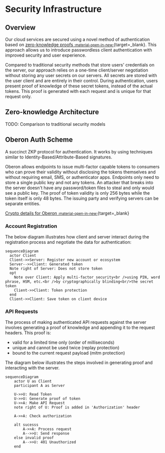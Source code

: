 # Security Infrastructure

## Overview

Our cloud services are secured using a novel method of authentication based on [zero-knowledge proofs <small>:material-open-in-new:</small>](https://en.wikipedia.org/wiki/Zero-knowledge_proof){target=_blank}. This approach allows us to introduce passwordless client authentication with improved security and user experience.

Compared to traditional security methods that store users' credentials on the server, our approach relies on a one-time client/server negotiation without storing any user secrets on our servers. All secrets are stored with the user client and are entirely in their control. During authentication, users present proof of knowledge of these secret tokens, instead of the actual tokens. This proof is generated with each request and is unique for that request only.

## Zero-knowledge Architecture

TODO: Comparison to traditional security models

## Oberon Auth Scheme

A succinct ZKP protocol for authentication. It works by using techniques similar to Identity-Based/Attribute-Based signatures.

Oberon allows endpoints to issue multi-factor capable tokens to consumers who can prove their validity without disclosing the tokens themselves and without requiring email, SMS, or authenticator apps. Endpoints only need to store a single public key and not any tokens. An attacker that breaks into the server doesn't have any password/token files to steal and only would see a public key. The proof of token validity is only 256 bytes while the token itself is only 48 bytes. The issuing party and verifying servers can be separate entities.

[Crypto details for Oberon <small>:material-open-in-new:</small>](https://github.com/mikelodder7/oberon/blob/main/CRYPTO.md){target=_blank}

### Account Registration

The below diagram illustrates how client and server interact during the registration process and negotiate the data for authentication:

``` mermaid
sequenceDiagram
  actor Client
  Client->>Server: Register new account or ecosystem
  Server-->>Client: Generated token
  Note right of Server: Does not store token
  opt
    Note over Client: Apply multi-factor security<br />using PIN, word phrase, HSM, etc.<br />by cryptographically blinding<br/>the secret token
    Client->>Client: Token protection
  end
  Client->>Client: Save token on client device
```

### API Requests

The process of making authenticated API requests against the server involves generating a proof of knowledge and appending it to the request headers. This proof is:

- valid for a limited time only (order of milliseconds)
- unique and cannot be used twice (replay protection)
- bound to the current request payload (mitm protection)

The diagram below illustrates the steps involved in generating proof and interacting with the server.

```mermaid
sequenceDiagram
    actor U as Client
    participant A as Server

    U->>U: Read Token
    U->>U: Generate proof of token
    U->>A: Make API Request
    note right of U: Proof is added in 'Authorization' header

    A->>A: Check authorization

    alt sucesss
        A->>A: Process request
        A-->>U: Send response
    else invalid proof
        A-->>U: 401 Unauthorized
    end
```
